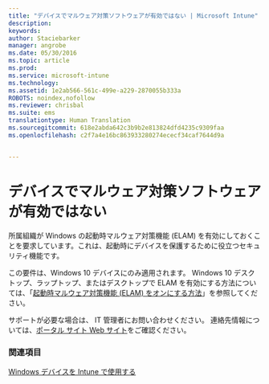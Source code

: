 ```yaml
---
title: "デバイスでマルウェア対策ソフトウェアが有効ではない | Microsoft Intune"
description: 
keywords: 
author: Staciebarker
manager: angrobe
ms.date: 05/30/2016
ms.topic: article
ms.prod: 
ms.service: microsoft-intune
ms.technology: 
ms.assetid: 1e2ab566-561c-499e-a229-2870055b333a
ROBOTS: noindex,nofollow
ms.reviewer: chrisbal
ms.suite: ems
translationtype: Human Translation
ms.sourcegitcommit: 618e2abda642c3b9b2e813824dfd4235c9309faa
ms.openlocfilehash: c2f7a4e16bc863933280274ececf34caf7644d9a


---
```



# デバイスでマルウェア対策ソフトウェアが有効ではない

所属組織が Windows の起動時マルウェア対策機能 (ELAM) を有効にしておくことを要求しています。これは、起動時にデバイスを保護するために役立つセキュリティ機能です。

この要件は、Windows 10 デバイスにのみ適用されます。 Windows 10 デスクトップ、ラップトップ、またはデスクトップで ELAM を有効にする方法については、「[起動時マルウェア対策機能 (ELAM) をオンにする方法](https://gallery.technet.microsoft.com/How-to-turn-on-Early-84552ec5)」を参照してください。

サポートが必要な場合は、 IT 管理者にお問い合わせください。 連絡先情報については、[ポータル サイト Web サイト](http://portal.manage.microsoft.com)をご確認ください。

### 関連項目
[Windows デバイスを Intune で使用する](using-your-windows-device-with-intune.md)



<!--HONumber=Jul16_HO4-->


